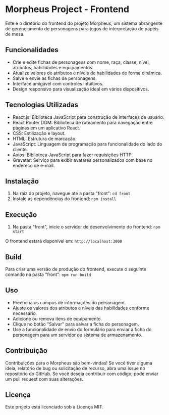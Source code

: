 # Morpheus Project - Frontend

Este é o diretório do frontend do projeto Morpheus, um sistema abrangente de gerenciamento de personagens para jogos de interpretação de papéis de mesa.

## Funcionalidades

- Crie e edite fichas de personagens com nome, raça, classe, nível, atributos, habilidades e equipamentos.
- Atualize valores de atributos e níveis de habilidades de forma dinâmica.
- Salve e envie as fichas de personagens.
- Interface amigável com controles intuitivos.
- Design responsivo para visualização ideal em vários dispositivos.

## Tecnologias Utilizadas

- React.js: Biblioteca JavaScript para construção de interfaces de usuário.
- React Router DOM: Biblioteca de roteamento para navegação entre páginas em um aplicativo React.
- CSS: Estilização e layout.
- HTML: Estrutura de marcação.
- JavaScript: Linguagem de programação para funcionalidade do lado do cliente.
- Axios: Biblioteca JavaScript para fazer requisições HTTP.
- Gravatar: Serviço para exibir avatares personalizados com base no endereço de e-mail.

## Instalação

1. Na raiz do projeto, navegue até a pasta "front": `cd front`
2. Instale as dependências do frontend: `npm install`

## Execução

1. Na pasta "front", inicie o servidor de desenvolvimento do frontend: `npm start`

O frontend estará disponível em: `http://localhost:3000`

## Build

Para criar uma versão de produção do frontend, execute o seguinte comando na pasta "front": `npm run build`

## Uso

- Preencha os campos de informações do personagem.
- Ajuste os valores dos atributos e níveis das habilidades conforme necessário.
- Adicione ou remova itens de equipamento.
- Clique no botão "Salvar" para salvar a ficha do personagem.
- Use a funcionalidade de envio do formulário para enviar a ficha do personagem para um servidor ou sistema de armazenamento.

## Contribuição

Contribuições para o Morpheus são bem-vindas! Se você tiver alguma ideia, relatório de bug ou solicitação de recurso, abra uma issue no repositório do GitHub. Se você deseja contribuir com código, pode enviar um pull request com suas alterações.

## Licença

Este projeto está licenciado sob a Licença MIT.
